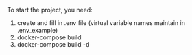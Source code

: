 To start the project, you need:
1) create and fill in .env file (virtual variable names maintain in .env_example)
2) docker-compose build
3) docker-compose build -d
